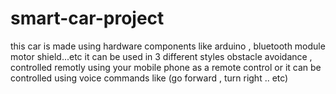 # smart-car-project
this car is made using hardware components like arduino , bluetooth module motor shield...etc
it can be used in 3 different styles obstacle avoidance , controlled remotly using your mobile phone as a remote control or it can be controlled using voice commands like (go forward , turn right .. etc)
